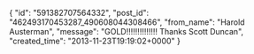  {
   "id": "591382707564332",
   "post_id": "462493170453287_490608044308466",
   "from_name": "Harold Austerman",
   "message": "GOLD!!!!!!!!!!!!!! Thanks Scott Duncan",
   "created_time": "2013-11-23T19:19:02+0000"
 }
